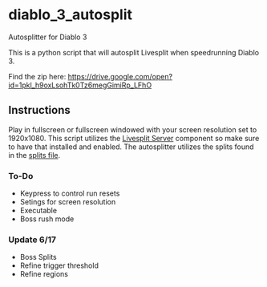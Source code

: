 # diablo_3_autosplit
Autosplitter for Diablo 3

This is a python script that will autosplit Livesplit when speedrunning Diablo 3.

Find the zip here: https://drive.google.com/open?id=1pkl_h9oxLsohTk0Tz6megGimiRp_LFhO

## Instructions
Play in fullscreen or fullscreen windowed with your screen resolution set to 1920x1080. This script utilizes the [Livesplit Server](url=https://github.com/LiveSplit/LiveSplit.Server) component so make sure to have that installed and enabled. The autosplitter utilizes the splits found in the [splits file](splits.md).

### To-Do
- Keypress to control run resets
- Setings for screen resolution
- Executable
- Boss rush mode

### Update 6/17
- Boss Splits
- Refine trigger threshold
- Refine regions
